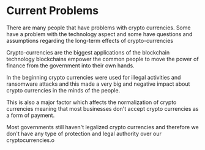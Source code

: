 # Current Problems
There are many people that have problems with crypto currencies. Some have a problem with the technology aspect and some have questions and assumptions regarding the long-term effects of crypto-currencies

Crypto-currencies are the biggest applications of the blockchain technology blockchains empower the common people to move the power of finance from the government into their own hands.

In the beginning crypto currencies were used for illegal activities and ransomware attacks and this made a very big and negative impact about crypto currencies in the minds of the people.

This is also a major factor which affects the normalization of crypto currencies meaning that most businesses don't accept crypto currencies as a form of payment.

Most governments still haven't legalized crypto currencies and therefore we don't have any type of protection and legal authority over our cryptocurrencies.o
